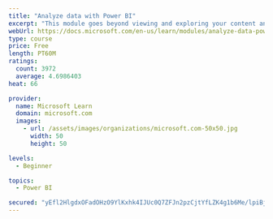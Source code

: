 ```yaml
---
title: "Analyze data with Power BI"
excerpt: "This module goes beyond viewing and exploring your content and explains how to interact with it by working with reports and dashboards to uncover and share new business insights."
webUrl: https://docs.microsoft.com/en-us/learn/modules/analyze-data-power-bi/
type: course
price: Free
length: PT60M
ratings:
  count: 3972
  average: 4.6986403
heat: 66

provider:
  name: Microsoft Learn
  domain: microsoft.com
  images:
    - url: /assets/images/organizations/microsoft.com-50x50.jpg
      width: 50
      height: 50

levels:
  - Beginner

topics:
  - Power BI

secured: "yEfl2HlgdxOFadOHzO9YlKxhk4IJUc0Q7ZFJn2pzCjtYfLZK4g1b6Me/lpiBjogi8JE9kMKpkvtJyTH+8jtjyLn8QipAg+EQqjBGRlYu+MJnhCNXqSxoT4AXFIp2NbqANdADpQTN4nRseiWDvezeoI+XtTPc4NDXQEKzH7Rn8+JgsGAl+GO/M5Do+etkEX3EcCL4SKSMebETSFPTBcNNprBL0yln4VDPNZTk5qaKHcarBksWwLhwhdXhL579FcM+V20oKZgi3s89yfgDuE0uXm+oJMRmZScA0dzIR6oXx/IxAoitDcY9uuViIDsbESjQ5Acc3MR1EpKOWEOpaKYTtABN6wYssFY5B3J4JPd4mawjOmjXsgZ46YaVHubPw+zFgG5ymKpC2TLZ2UjMgtNzkg==;p+jANCs/+cYv6k1zbPDjKg=="
---
```


